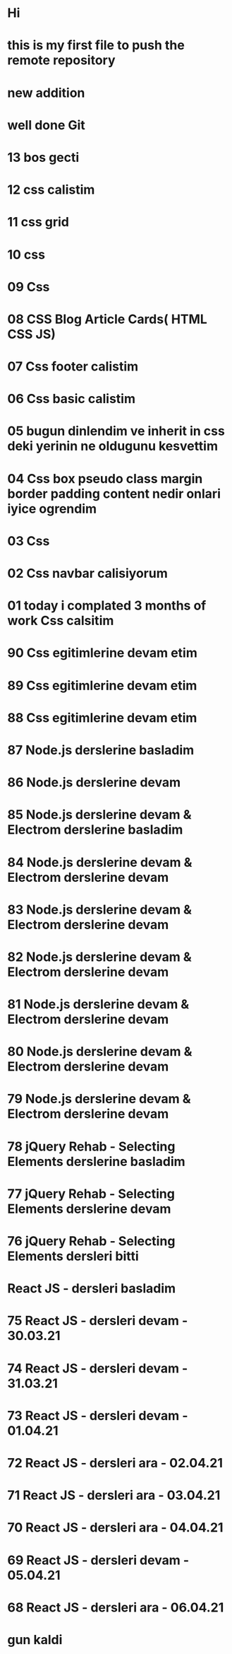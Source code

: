 # Hi 

# this is my first file to push the remote repository
# new addition
# well done Git
# 13 bos gecti
# 12 css calistim
# 11 css grid
# 10 css
# 09 Css
# 08 CSS Blog Article Cards( HTML CSS JS)
# 07 Css footer calistim
# 06 Css basic calistim
# 05 bugun dinlendim ve inherit in css deki yerinin ne oldugunu kesvettim
# 04 Css box  pseudo class margin border padding content nedir onlari iyice ogrendim 
# 03 Css
# 02 Css navbar calisiyorum
# 01 today i complated 3 months of work Css calsitim

# 90 Css egitimlerine devam etim
# 89 Css egitimlerine devam etim
# 88 Css egitimlerine devam etim
# 87 Node.js derslerine basladim
# 86 Node.js derslerine devam
# 85 Node.js derslerine devam & Electrom derslerine basladim
# 84 Node.js derslerine devam & Electrom derslerine devam
# 83 Node.js derslerine devam & Electrom derslerine devam
# 82 Node.js derslerine devam & Electrom derslerine devam
# 81 Node.js derslerine devam & Electrom derslerine devam
# 80 Node.js derslerine devam & Electrom derslerine devam
# 79 Node.js derslerine devam & Electrom derslerine devam
# 78 jQuery Rehab - Selecting Elements derslerine basladim
# 77 jQuery Rehab - Selecting Elements derslerine devam
# 76 jQuery Rehab - Selecting Elements dersleri bitti 
#    React JS -  dersleri basladim
# 75 React JS - dersleri devam - 30.03.21
# 74 React JS - dersleri devam - 31.03.21
# 73 React JS - dersleri devam - 01.04.21
# 72 React JS - dersleri ara - 02.04.21
# 71 React JS - dersleri ara - 03.04.21
# 70 React JS - dersleri ara - 04.04.21
# 69 React JS - dersleri devam - 05.04.21
# 68 React JS - dersleri ara - 06.04.21
# gun kaldi
